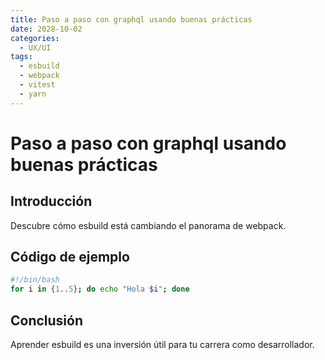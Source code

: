 ```yaml
---
title: Paso a paso con graphql usando buenas prácticas
date: 2028-10-02
categories:
  - UX/UI
tags:
  - esbuild
  - webpack
  - vitest
  - yarn
---
```


# Paso a paso con graphql usando buenas prácticas

## Introducción

Descubre cómo esbuild está cambiando el panorama de webpack.

## Código de ejemplo

```bash
#!/bin/bash
for i in {1..5}; do echo "Hola $i"; done
```

## Conclusión

Aprender esbuild es una inversión útil para tu carrera como desarrollador.